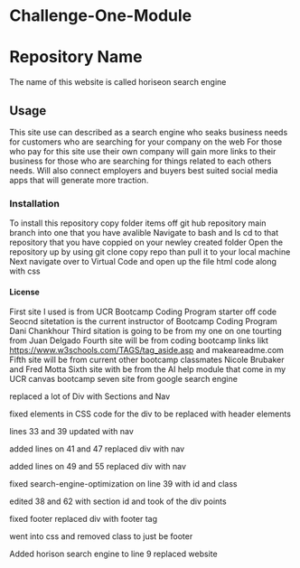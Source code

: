 # Challenge-One-Module

# Repository Name 
The name of this website is called horiseon search engine 

## Usage
This site use can described as a search engine who seaks business needs for customers who are searching for your company on the web
For those who pay for this site use their own company will gain more links to their business for those who are searching for things related to each others needs.
Will also connect employers and buyers best suited social media apps that will generate more traction. 

### Installation 
To install this repository copy folder items off git hub repository main branch into one that you have avalible 
Navigate to bash and ls cd to that repository that you have coppied on your newley created folder 
Open the repository up by using git clone copy repo than pull it to your local machine 
Next navigate over to Virtual Code and open up the file html code along with css

#### License 
First site I used is from UCR Bootcamp Coding Program starter off code
Seocnd sitetation is the current instructor of Bootcamp Coding Program Dani Chankhour
Third sitation is going to be from my one on one tourting from Juan Delgado 
Fourth site will be from coding bootcamp links likt https://www.w3schools.com/TAGS/tag_aside.asp and makeareadme.com
Fifth site will be from current other bootcamp classmates Nicole Brubaker and Fred Motta 
Sixth site with be from the AI help module that come in my UCR canvas bootcamp 
seven site from google search engine 

replaced a lot of Div with Sections and Nav

fixed elements in CSS code for the div to be replaced with header elements 

lines 33 and 39 updated with nav 

added lines on 41 and 47 replaced div with nav

added lines on 49 and 55 replaced div with nav

fixed search-engine-optimization on line 39 with id and class

edited 38 and 62 with section id and took of the div points

fixed footer replaced div with footer tag 

went into css and removed class to just be footer

Added horison search engine to line 9 replaced website




